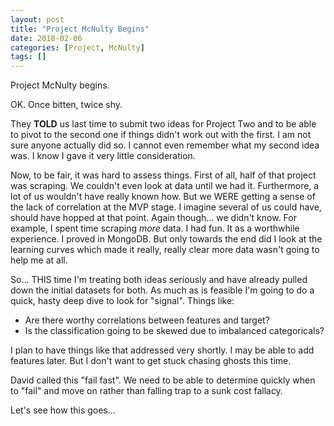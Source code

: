 ```yaml
---
layout: post
title: "Project McNulty Begins"
date: 2018-02-06
categories: [Project, McNulty]
tags: []
---
```


Project McNulty begins.

OK.  Once bitten, twice shy.

They **TOLD** us last time to submit two ideas for Project Two and to be able to
pivot to the second one if things didn't work out with the first.  I am not sure
anyone actually did so.  I cannot even remember what my second idea was.  I know
I gave it very little consideration.

Now, to be fair, it was hard to assess things.  First of all, half of that project
was scraping.  We couldn't even look at data until we had it.  Furthermore, a lot
of us wouldn't have really known how.  But we WERE getting a sense of the lack of
correlation at the MVP stage.  I imagine several of us could have, should have
hopped at that point.  Again though... we didn't know.  For example, I spent
time scraping *more* data.  I had fun.  It as a worthwhile experience.  I proved
in MongoDB.  But only towards the end did I look at the learning curves which
made it really, really clear more data wasn't going to help me at all.

So... THIS time I'm treating both ideas seriously and have already pulled down
the initial datasets for both.  As much as is feasible I'm going to do a quick,
hasty deep dive to look for "signal".  Things like:
* Are there worthy correlations between features and target?
* Is the classification going to be skewed due to imbalanced categoricals?

I plan to have things like that addressed very shortly.  I may be able to add
features later.  But I don't want to get stuck chasing ghosts this time.

David called this "fail fast".  We need to be able to determine quickly when
to "fail" and move on rather than falling trap to a sunk cost fallacy.

Let's see how this goes...


